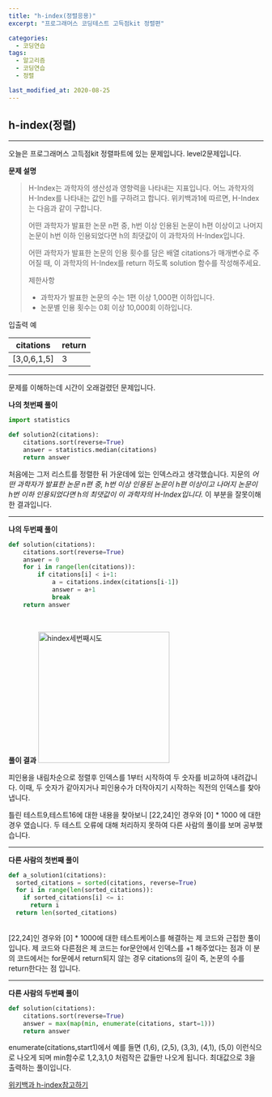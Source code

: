 ```yaml
---
title: "h-index(정렬응용)"
excerpt: "프로그래머스 코딩테스트 고득점kit 정렬편"

categories:
  - 코딩연습
tags:
  - 알고리즘
  - 코딩연습
  - 정렬

last_modified_at: 2020-08-25
---
```

## h-index(정렬)
---
오늘은 프로그래머스 고득점kit 정렬파트에 있는 문제입니다. level2문제입니다.

**문제 설명**

> H-Index는 과학자의 생산성과 영향력을 나타내는 지표입니다. 어느 과학자의 H-Index를 나타내는 값인 h를 구하려고 합니다. 위키백과1에 따르면, H-Index는 다음과 같이 구합니다.
>
>어떤 과학자가 발표한 논문 n편 중, h번 이상 인용된 논문이 h편 이상이고 나머지 논문이 h번 이하 인용되었다면 h의 최댓값이 이 과학자의 H-Index입니다.
>
>어떤 과학자가 발표한 논문의 인용 횟수를 담은 배열 citations가 매개변수로 주어질 때, 이 과학자의 H-Index를 return 하도록 solution 함수를 작성해주세요.
>
> 제한사항
> - 과학자가 발표한 논문의 수는 1편 이상 1,000편 이하입니다.
> - 논문별 인용 횟수는 0회 이상 10,000회 이하입니다.

입출력 예

|citations|return|
|-------|------|
|\[3,0,6,1,5]|3|


***
문제를 이해하는데 시간이 오래걸렸던 문제입니다.

**나의 첫번째 풀이**
```python
import statistics

def solution2(citations):
    citations.sort(reverse=True)
    answer = statistics.median(citations)
    return answer
```

처음에는 그저 리스트를 정렬한 뒤 가운데에 있는 인덱스라고 생각했습니다. 지문의 <i>어떤 과학자가 발표한 논문 n편 중, h번 이상 인용된 논문이 h편 이상이고 나머지 논문이 h번 이하 인용되었다면 h의 최댓값이 이 과학자의 H-Index입니다.</i> 이 부분을 잘못이해한 결과입니다.

---

**나의 두번째 풀이**
```python
def solution(citations):
    citations.sort(reverse=True)
    answer = 0
    for i in range(len(citations)):
        if citations[i] < i+1:
            a = citations.index(citations[i-1])
            answer = a+1
            break
    return answer

```
<br>

**풀이 결과**
<img width="259" alt="hindex세번째시도" src="https://user-images.githubusercontent.com/59010218/91116376-2dd47480-e6c7-11ea-97c0-9852165041cc.PNG"><br>


피인용을 내림차순으로 정렬후 인덱스를 1부터 시작하여 두 숫자를 비교하여 내려갑니다. 이때, 두 숫자가 같아지거나 피인용수가 더작아지기 시작하는 직전의 인덱스를 찾아냅니다.


틀린 테스트9,테스트16에 대한 내용을 찾아보니 [22,24]인 경우와 [0] * 1000 에 대한 경우 였습니다. 두 테스트 오류에 대해 처리하지 못하여 다른 사람의 풀이를 보며 공부했습니다.

---

**다른 사람의 첫번째 풀이**
```python
def a_solution1(citations):
  sorted_citations = sorted(citations, reverse=True)
  for i in range(len(sorted_citations)):
    if sorted_citations[i] <= i:
      return i
  return len(sorted_citations)
```
<br>
[22,24]인 경우와 [0] * 1000에 대한 테스트케이스를 해결하는 제 코드와 근접한 풀이입니다. 제 코드와 다른점은 제 코드는 for문안에서 인덱스를 +1 해주었다는 점과 이 분의 코드에서는 for문에서 return되지 않는 경우 citations의 길이 즉, 논문의 수를 return한다는 점 입니다.

---

**다른 사람의 두번째 풀이**
```python
def solution(citations):
    citations.sort(reverse=True)
    answer = max(map(min, enumerate(citations, start=1)))
    return answer
```
enumerate(citations,start1)에서 예를 들면 (1,6), (2,5), (3,3), (4,1), (5,0) 이런식으로 나오게 되며 min함수로 1,2,3,1,0 처럼작은 값들만 나오게 됩니다. 최대값으로 3을 출력하는 풀이입니다.

[위키백과 h-index참고하기](https://en.wikipedia.org/wiki/H-index)
